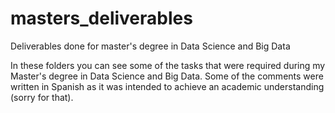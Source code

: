# masters_deliverables
Deliverables done for master's degree in Data Science and Big Data


In these folders you can see some of the tasks that were required during my Master's degree in Data Science and Big Data.
Some of the comments were written in Spanish as it was intended to achieve an academic understanding (sorry for that).
